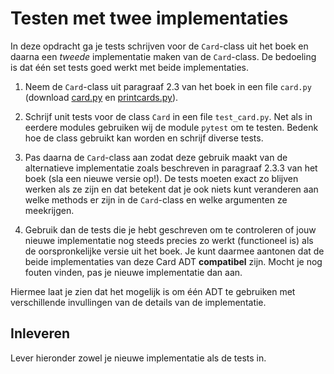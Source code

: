 # Testen met twee implementaties

In deze opdracht ga je tests schrijven voor de `Card`-class uit het boek en daarna een *tweede* implementatie maken van de `Card`-class. De bedoeling is dat één set tests goed werkt met beide implementaties.

1. Neem de `Card`-class uit paragraaf 2.3 van het boek in een file `card.py` (download [card.py](card.py) en [printcards.py](printcards.py)).

2. Schrijf unit tests voor de class `Card` in een file `test_card.py`. Net als in eerdere modules gebruiken wij de module `pytest` om te testen. Bedenk hoe de class gebruikt kan worden en schrijf diverse tests.

3. Pas daarna de `Card`-class aan zodat deze gebruik maakt van de alternatieve implementatie zoals beschreven in paragraaf 2.3.3 van het boek (sla een nieuwe versie op!). De tests moeten exact zo blijven werken als ze zijn en dat betekent dat je ook niets kunt veranderen aan welke methods er zijn in de `Card`-class en welke argumenten ze meekrijgen.

4. Gebruik dan de tests die je hebt geschreven om te controleren of jouw nieuwe implementatie nog steeds precies zo werkt (functioneel is) als de oorspronkelijke versie uit het boek. Je kunt daarmee aantonen dat de beide implementaties van deze Card ADT **compatibel** zijn. Mocht je nog fouten vinden, pas je nieuwe implementatie dan aan.

Hiermee laat je zien dat het mogelijk is om één ADT te gebruiken met verschillende invullingen van de details van de implementatie.

## Inleveren

Lever hieronder zowel je nieuwe implementatie als de tests in.
